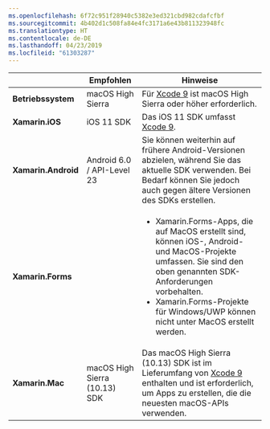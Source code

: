 ```yaml
---
ms.openlocfilehash: 6f72c951f28940c5382e3ed321cbd982cdafcfbf
ms.sourcegitcommit: 4b402d1c508fa84e4fc3171a6e43b811323948fc
ms.translationtype: HT
ms.contentlocale: de-DE
ms.lasthandoff: 04/23/2019
ms.locfileid: "61303287"
---
```

||Empfohlen|Hinweise|
|---|---|---|
|**Betriebssystem**|macOS High Sierra|Für [Xcode 9](https://developer.apple.com/library/archive/releasenotes/DeveloperTools/RN-Xcode/Chapters/Introduction.html#//apple_ref/doc/uid/TP40001051-CH1-SW876) ist macOS High Sierra oder höher erforderlich.|
|**Xamarin.iOS**|iOS 11 SDK|Das iOS 11 SDK umfasst [Xcode 9](https://developer.apple.com/library/archive/releasenotes/DeveloperTools/RN-Xcode/Chapters/Introduction.html#//apple_ref/doc/uid/TP40001051-CH1-SW876).|
|**Xamarin.Android**|Android 6.0 / API-Level 23|Sie können weiterhin auf frühere Android-Versionen abzielen, während Sie das aktuelle SDK verwenden. Bei Bedarf können Sie jedoch auch gegen ältere Versionen des SDKs erstellen.|
|**Xamarin.Forms**||<ul><li>Xamarin.Forms-Apps, die auf MacOS erstellt sind, können iOS-, Android- und MacOS-Projekte umfassen. Sie sind den oben genannten SDK-Anforderungen vorbehalten.</li><li>Xamarin.Forms-Projekte für Windows/UWP können nicht unter MacOS erstellt werden.</li></ul>|
|**Xamarin.Mac**|macOS High Sierra (10.13) SDK|Das macOS High Sierra (10.13) SDK ist im Lieferumfang von [Xcode 9](https://developer.apple.com/library/archive/releasenotes/DeveloperTools/RN-Xcode/Chapters/Introduction.html#//apple_ref/doc/uid/TP40001051-CH1-SW876) enthalten und ist erforderlich, um Apps zu erstellen, die die neuesten macOS-APIs verwenden.|

